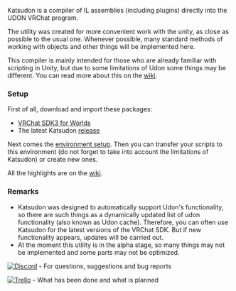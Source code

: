 Katsudon is a compiler of IL assemblies (including plugins) directly into the UDON VRChat program.

The utility was created for more convenient work with the unity, as close as possible to the usual one. Whenever possible, many standard methods of working with objects and other things will be implemented here.

This compiler is mainly intended for those who are already familiar with scripting in Unity, but due to some limitations of Udon some things may be different. You can read more about this on the [wiki](https://github.com/Xytabich/Katsudon/wiki/Difference-from-regular-use-of-C%23).

### Setup
First of all, download and import these packages:
- [VRChat SDK3 for Worlds](https://vrchat.com/home/download)
- The latest Katsudon [release](https://github.com/Xytabich/Katsudon/releases/latest)

Next comes the [environment setup](https://github.com/Xytabich/Katsudon/wiki/How-to-work).
Then you can transfer your scripts to this environment (do not forget to take into account the limitations of Katsudon) or create new ones.

All the highlights are on the [wiki](https://github.com/Xytabich/Katsudon/wiki).

### Remarks
- Katsudon was designed to automatically support Udon's functionality, so there are such things as a dynamically updated list of udon functionality (also known as Udon cache).
Therefore, you can often use Katsudon for the latest versions of the VRChat SDK. But if new functionality appears, updates will be carried out.
- At the moment this utility is in the alpha stage, so many things may not be implemented and some parts may not be optimized.

[![Discord](https://img.shields.io/badge/Discord-Xytabich%20Server-blueviolet?style=social&logo=discord)](https://discord.gg/vp5k7ttbdf) - For questions, suggestions and bug reports

[![Trello](https://img.shields.io/badge/Trello-Katsudon%20Board-yellow?style=social&logo=trello)](https://trello.com/b/jyjguAFA) - What has been done and what is planned
